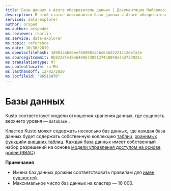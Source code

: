 ```yaml
---
title: Базы данных в Azure обозреватель данных | Документация Майкрософт
description: В этой статье описываются базы данных в Azure обозреватель данных.
services: data-explorer
author: orspod
ms.author: orspodek
ms.reviewer: rkarlin
ms.service: data-explorer
ms.topic: reference
ms.date: 10/30/2019
ms.openlocfilehash: 3d981a4b56eef689081a4bc6a622221c126efa2e
ms.sourcegitcommit: 8b8228fe18e6408673891374a8048a7a3723921c
ms.translationtype: MT
ms.contentlocale: ru-RU
ms.lasthandoff: 12/02/2020
ms.locfileid: "96516070"
---
```

# <a name="databases"></a>Базы данных

Kusto соответствует модели отношения хранения данных, где сущность верхнего уровня — `database` . 

Кластер Kusto может содержать несколько баз данных, где каждая база данных будет содержать собственную коллекцию [таблиц](tables.md), [хранимых функций](stored-functions.md)и [внешних таблиц](externaltables.md).
Каждая база данных имеет собственный набор разрешений на основе [модели управления доступом на основе ролей (RBAC)](../../management/access-control/index.md) .

**Примечания**  

* Имена баз данных должны соответствовать правилам для [имен сущностей](./entity-names.md).
* Максимальное число баз данных на кластер — 10 000.
